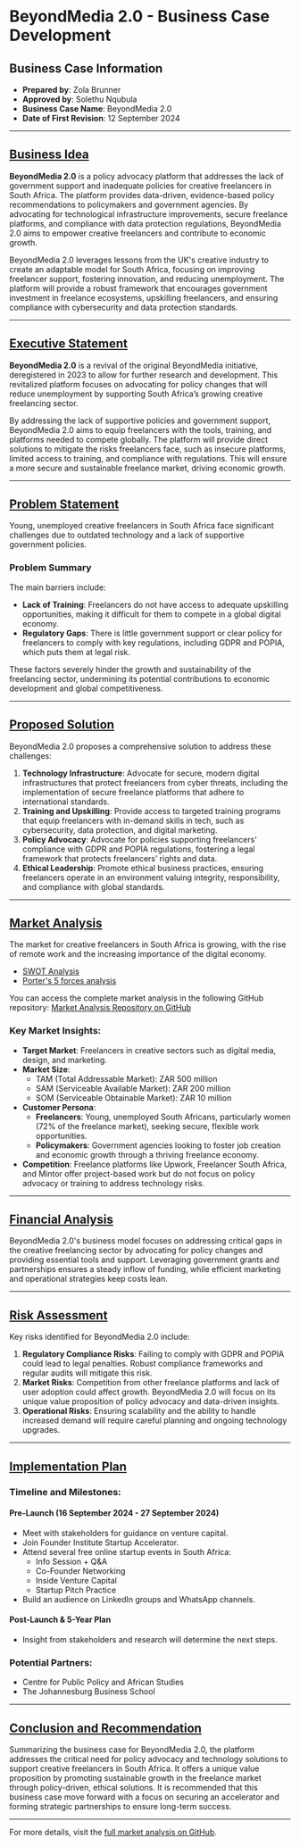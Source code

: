 # BeyondMedia 2.0 - Business Case Development

## Business Case Information
- **Prepared by**: Zola Brunner
- **Approved by**: Solethu Nqubula
- **Business Case Name**: BeyondMedia 2.0
- **Date of First Revision**: 12 September 2024

---

## [Business Idea](#business-idea)

**BeyondMedia 2.0** is a policy advocacy platform that addresses the lack of government support and inadequate policies for creative freelancers in South Africa. The platform provides data-driven, evidence-based policy recommendations to policymakers and government agencies. By advocating for technological infrastructure improvements, secure freelance platforms, and compliance with data protection regulations, BeyondMedia 2.0 aims to empower creative freelancers and contribute to economic growth.

BeyondMedia 2.0 leverages lessons from the UK's creative industry to create an adaptable model for South Africa, focusing on improving freelancer support, fostering innovation, and reducing unemployment. The platform will provide a robust framework that encourages government investment in freelance ecosystems, upskilling freelancers, and ensuring compliance with cybersecurity and data protection standards.

---

## [Executive Statement](#executive-statement)

**BeyondMedia 2.0** is a revival of the original BeyondMedia initiative, deregistered in 2023 to allow for further research and development. This revitalized platform focuses on advocating for policy changes that will reduce unemployment by supporting South Africa’s growing creative freelancing sector.

By addressing the lack of supportive policies and government support, BeyondMedia 2.0 aims to equip freelancers with the tools, training, and platforms needed to compete globally. The platform will provide direct solutions to mitigate the risks freelancers face, such as insecure platforms, limited access to training, and compliance with regulations. This will ensure a more secure and sustainable freelance market, driving economic growth.

---

## [Problem Statement](#problem-statement)

Young, unemployed creative freelancers in South Africa face significant challenges due to outdated technology and a lack of supportive government policies.

### Problem Summary
The main barriers include:
- **Lack of Training**: Freelancers do not have access to adequate upskilling opportunities, making it difficult for them to compete in a global digital economy.
- **Regulatory Gaps**: There is little government support or clear policy for freelancers to comply with key regulations, including GDPR and POPIA, which puts them at legal risk.

These factors severely hinder the growth and sustainability of the freelancing sector, undermining its potential contributions to economic development and global competitiveness.

---

## [Proposed Solution](#proposed-solution)

BeyondMedia 2.0 proposes a comprehensive solution to address these challenges:

1. **Technology Infrastructure**: Advocate for secure, modern digital infrastructures that protect freelancers from cyber threats, including the implementation of secure freelance platforms that adhere to international standards.
2. **Training and Upskilling**: Provide access to targeted training programs that equip freelancers with in-demand skills in tech, such as cybersecurity, data protection, and digital marketing.
3. **Policy Advocacy**: Advocate for policies supporting freelancers' compliance with GDPR and POPIA regulations, fostering a legal framework that protects freelancers’ rights and data.
4. **Ethical Leadership**: Promote ethical business practices, ensuring freelancers operate in an environment valuing integrity, responsibility, and compliance with global standards.

---

## [Market Analysis](#market-analysis)

The market for creative freelancers in South Africa is growing, with the rise of remote work and the increasing importance of the digital economy.

- <a href="https://lucid.app/lucidspark/c1152582-42be-45bb-b4dd-5517546f752a/edit?viewport_loc=-13%2C-266%2C4577%2C4597%2C0_0&invitationId=inv_081b458d-21f3-48db-8046-ec18d5a6fceb"> SWOT Analysis</a>
- <a href="http://lucid.app/lucidspark/18d488c4-87c2-45a1-8d60-c1d55da913a5/edit?invitationId=inv_0fcac234-34b6-4d77-a9d4-a614067c5d63)"> Porter's 5 forces analysis</a>

You can access the complete market analysis in the following GitHub repository:
[Market Analysis Repository on GitHub](https://github.com/ZolaBrunner/market-analysis-tech-startup/tree/1a78f326dc6cf4cb85a7384843642f54bce96a22)

### Key Market Insights:
- **Target Market**: Freelancers in creative sectors such as digital media, design, and marketing.
- **Market Size**:
    - TAM (Total Addressable Market): ZAR 500 million
    - SAM (Serviceable Available Market): ZAR 200 million
    - SOM (Serviceable Obtainable Market): ZAR 10 million
- **Customer Persona**:
    - **Freelancers**: Young, unemployed South Africans, particularly women (72% of the freelance market), seeking secure, flexible work opportunities.
    - **Policymakers**: Government agencies looking to foster job creation and economic growth through a thriving freelance economy.
- **Competition**: Freelance platforms like Upwork, Freelancer South Africa, and Mintor offer project-based work but do not focus on policy advocacy or training to address technology risks.

---

## [Financial Analysis](#financial-analysis)

BeyondMedia 2.0's business model focuses on addressing critical gaps in the creative freelancing sector by advocating for policy changes and providing essential tools and support. Leveraging government grants and partnerships ensures a steady inflow of funding, while efficient marketing and operational strategies keep costs lean.

---

## [Risk Assessment](#risk-assessment)

Key risks identified for BeyondMedia 2.0 include:
1. **Regulatory Compliance Risks**: Failing to comply with GDPR and POPIA could lead to legal penalties. Robust compliance frameworks and regular audits will mitigate this risk.
2. **Market Risks**: Competition from other freelance platforms and lack of user adoption could affect growth. BeyondMedia 2.0 will focus on its unique value proposition of policy advocacy and data-driven insights.
3. **Operational Risks**: Ensuring scalability and the ability to handle increased demand will require careful planning and ongoing technology upgrades.

---

## [Implementation Plan](#implementation-plan)

### Timeline and Milestones:
#### Pre-Launch (16 September 2024 - 27 September 2024)
- Meet with stakeholders for guidance on venture capital.
- Join Founder Institute Startup Accelerator.
- Attend several free online startup events in South Africa:
    - Info Session + Q&A
    - Co-Founder Networking
    - Inside Venture Capital
    - Startup Pitch Practice
- Build an audience on LinkedIn groups and WhatsApp channels.

#### Post-Launch & 5-Year Plan
- Insight from stakeholders and research will determine the next steps.

### Potential Partners:
- Centre for Public Policy and African Studies
- The Johannesburg Business School

---

## [Conclusion and Recommendation](#conclusion-and-recommendation)

Summarizing the business case for BeyondMedia 2.0, the platform addresses the critical need for policy advocacy and technology solutions to support creative freelancers in South Africa. It offers a unique value proposition by promoting sustainable growth in the freelance market through policy-driven, ethical solutions. It is recommended that this business case move forward with a focus on securing an accelerator and forming strategic partnerships to ensure long-term success.

---

For more details, visit the [full market analysis on GitHub](https://github.com/ZolaBrunner/market-analysis-tech-startup/tree/1a78f326dc6cf4cb85a7384843642f54bce96a22).


